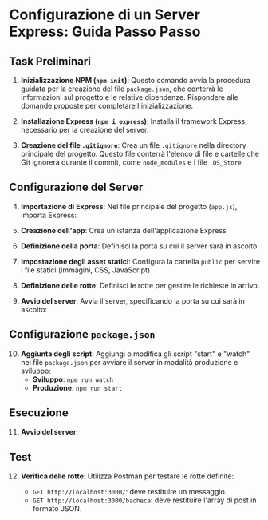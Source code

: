 # Configurazione di un Server Express: Guida Passo Passo

## Task Preliminari
1.  **Inizializzazione NPM (`npm init`)**: Questo comando avvia la procedura guidata per la creazione del file `package.json`, che conterrà le informazioni sul progetto e le relative dipendenze. Rispondere alle domande proposte per completare l'inizializzazione.

2.  **Installazione Express (`npm i express`)**: Installa il framework Express, necessario per la creazione del server.

3.  **Creazione del file `.gitignore`**: Crea un file `.gitignore` nella directory principale del progetto. Questo file conterrà l'elenco di file e cartelle che Git ignorerà durante il commit, come `node_modules` e i file `.DS_Store`

## Configurazione del Server
4.  **Importazione di Express**: Nel file principale del progetto (`app.js`), importa Express:

5.  **Creazione dell'app**: Crea un'istanza dell'applicazione Express

6.  **Definizione della porta**: Definisci la porta su cui il server sarà in ascolto.

7.  **Impostazione degli asset statici**: Configura la cartella `public` per servire i file statici (immagini, CSS, JavaScript)

8.  **Definizione delle rotte**: Definisci le rotte per gestire le richieste in arrivo.

9.  **Avvio del server**: Avvia il server, specificando la porta su cui sarà in ascolto:

## Configurazione `package.json`
10. **Aggiunta degli script**: Aggiungi o modifica gli script "start" e "watch" nel file `package.json` per avviare il server in modalità produzione e sviluppo:
    *   **Sviluppo**: `npm run watch` 
    *   **Produzione**: `npm run start`

## Esecuzione
11. **Avvio del server**:

## Test
12. **Verifica delle rotte**: Utilizza Postman per testare le rotte definite:

    *   `GET http://localhost:3000/`: deve restituire un messaggio.
    *   `GET http://localhost:3000/bacheca`: deve restituire l'array di post in formato JSON.
